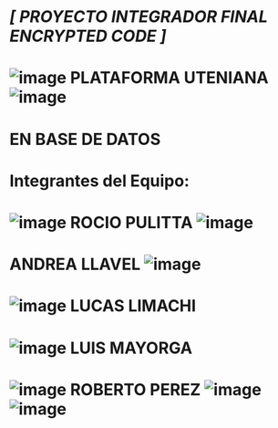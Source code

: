 #    ***[       PROYECTO INTEGRADOR FINAL ENCRYPTED CODE    ]***


#   ![image](https://github.com/CodeSystem2022/ProyectoIntegradorFinal3_EncryptedCode/assets/112596102/29849653-077c-497a-99ea-927da224c342)  PLATAFORMA UTENIANA     ![image](https://github.com/CodeSystem2022/ProyectoIntegradorFinal3_EncryptedCode/assets/112596102/17423721-3fc4-440a-944f-bfd5b5c5cf46)  
# EN BASE DE DATOS 

#      Integrantes del Equipo: 

# ![image](https://github.com/CodeSystem2022/ProyectoIntegradorFinal3_EncryptedCode/assets/112596102/e5bdf78b-ed77-45ae-a338-5b1f6388ad8e) ROCIO PULITTA ![image](https://github.com/CodeSystem2022/ProyectoIntegradorFinal3_EncryptedCode/assets/112596102/9b1e0620-1e16-4150-9554-45fa3711e555)

#  ANDREA LLAVEL ![image](https://github.com/CodeSystem2022/ProyectoIntegradorFinal3_EncryptedCode/assets/112596102/ef897c44-184c-4115-b55f-9c8420c9b16e)
# ![image](https://github.com/CodeSystem2022/ProyectoIntegradorFinal3_EncryptedCode/assets/112596102/8c651e79-5a59-4967-80f6-ae625cad90b7)  LUCAS LIMACHI   
  
# ![image](https://github.com/CodeSystem2022/ProyectoIntegradorFinal3_EncryptedCode/assets/112596102/2e0731c4-d38c-416a-abb1-0dfdeb1ce703)   LUIS MAYORGA 
# ![image](https://github.com/CodeSystem2022/ProyectoIntegradorFinal3_EncryptedCode/assets/112596102/d0c8c646-01e9-407b-99f7-0156b98f16b6)  ROBERTO PEREZ  ![image](https://github.com/CodeSystem2022/ProyectoIntegradorFinal3_EncryptedCode/assets/112596102/bd610a0e-d310-461a-bf3a-edd0a17e5e10) ![image](https://github.com/CodeSystem2022/ProyectoIntegradorFinal3_EncryptedCode/assets/112596102/dc92157a-c766-4e8e-b778-7188012c2144) 

